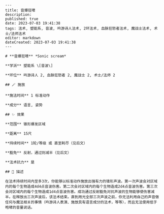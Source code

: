 
    ---
    title: 音爆狂嚎
    description: 
    published: true
    date: 2023-07-03 19:41:38
    tags: 法术, 塑能系, 音波, 吟游诗人法术, 2环法术, 血脉狂怒者法术, 魔战士法术, 术士/法师法术
    editor: markdown
    dateCreated: 2023-07-03 19:41:38
    ---

    # **音爆狂嚎** *Sonic scream*

    **学派** 塑能系 \[音波\] 

    **环位** 吟游诗人 2, 血脉狂怒者 2, 魔战士 2, 术士/法师 2

    ## 🪄 施放

    **施法时间** 1 标准动作

    **成分** 语言, 姿势

    ## ✨ 效果  

    **范围** 锥形爆发区域

    **距离** 15尺  

    **持续时间** 1轮/等级 或 直至耗尽（见后文） 

    **豁免** 反射，通过则减半（见后文）

    **法术抗力** 是

    ## 📖 描述

    在法术持续时间内至多3次，你能够以标准动作施放出强有力的锥形声波。第一次声波会对区域内的每个生物造成4d4点音波伤害。第二次会对区域内的每个生物造成2d4点音波伤害。第三次会对区域内的每个生物造成1d4点音波伤害。成功通过反射豁免对抗声波的生物能够使伤害减半。在释放出三次声波后，该法术结束。直到用光全部三次声波之前，你无法利用自己的声音做任何与魔法相关的事情（吟游诗人表演、施放具有语言成分的法术，等等），而且无法使用低于咆哮的音量说话。
    